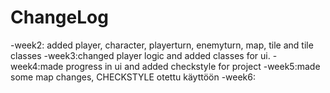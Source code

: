 # ChangeLog
-week2: added player, character, playerturn, enemyturn, map, tile and tile classes
-week3:changed player logic and added classes for ui.
-week4:made progress in ui and added checkstyle for project
-week5:made some map changes, CHECKSTYLE otettu käyttöön
-week6: